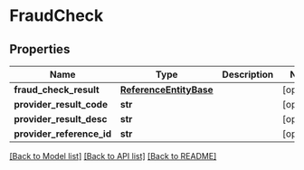 # FraudCheck

## Properties
Name | Type | Description | Notes
------------ | ------------- | ------------- | -------------
**fraud_check_result** | [**ReferenceEntityBase**](ReferenceEntityBase.md) |  | [optional] 
**provider_result_code** | **str** |  | [optional] 
**provider_result_desc** | **str** |  | [optional] 
**provider_reference_id** | **str** |  | [optional] 

[[Back to Model list]](../README.md#documentation-for-models) [[Back to API list]](../README.md#documentation-for-api-endpoints) [[Back to README]](../README.md)


